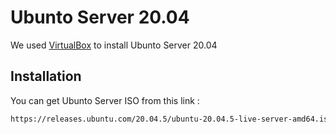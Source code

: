 # Ubunto Server 20.04

We used [VirtualBox](https://www.virtualbox.org/wiki/Downloads) to install Ubunto Server 20.04

## Installation

You can get Ubunto Server ISO from this link : 

```bash
https://releases.ubuntu.com/20.04.5/ubuntu-20.04.5-live-server-amd64.iso
```
